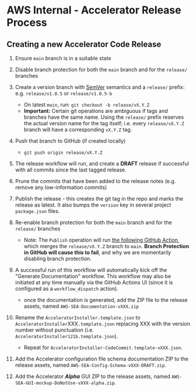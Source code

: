 # AWS Internal - Accelerator Release Process

## Creating a new Accelerator Code Release

1. Ensure `main` branch is in a suitable state
2. Disable branch protection for both the `main` branch and for the `release/` branches
3. Create a version branch with [SemVer](https://semver.org/) semantics and a `release/` prefix: e.g. `release/v1.0.5` or `release/v1.0.5-b`

    - On latest `main`, run: `git checkout -b release/vX.Y.Z`
    - **Important:** Certain git operations are ambiguous if tags and branches have the same name. Using the `release/` prefix reserves the actual version name for the tag itself; i.e. every `release/vX.Y.Z` branch will have a corresponding `vX.Y.Z` tag.

4. Push that branch to GitHub (if created locally)

    - `git push origin release/vX.Y.Z`

5. The release workflow will run, and create a **DRAFT** release if successful with all commits since the last tagged release.
6. Prune the commits that have been added to the release notes (e.g. remove any low-information commits)
7. Publish the release - this creates the git tag in the repo and marks the release as latest. It also bumps the `version` key in several project `package.json` files.
8. Re-enable branch protection for both the `main` branch and for the `release/` branches

    - Note: The `Publish` operation will run [the following GitHub Action][action], which merges the `release/vX.Y.Z` branch to `main`. **Branch Protection in GitHub will cause this to fail**, and why we are momentarily disabling branch protection.

   [action]: https://github.com/aws-samples/aws-secure-environment-accelerator/blob/main/.github/workflows/publish.yml

9. A successful run of this workflow will automatically kick off the "Generate Documentation" workflow. This workflow may also be initiated at any time manually via the GitHub Actions UI (since it is configured as a `workflow_dispatch` action).

    - once the documentation is generated, add the ZIP file to the release assets, named `AWS-SEA-Documentation-vXXX.zip`

10. Rename the `AcceleratorInstaller.template.json` to `AcceleratorInstaller`XXX`.template.json` replacing XXX with the version number without punctuation (i.e. `AcceleratorInstaller121b.template.json`).
    - Repeat for `AcceleratorInstaller-CodeCommit.template-vXXX.json`.
11. Add the Accelerator configuration file schema documentation ZIP to the release assets, named `AWS-SEA-Config-Schema-vXXX-DRAFT.zip`.

12. Add the Accelerator **_Alpha_** GUI ZIP to the release assets, named `AWS-SEA-GUI-mockup-DoNotUse-vXXX-alpha.zip`.
